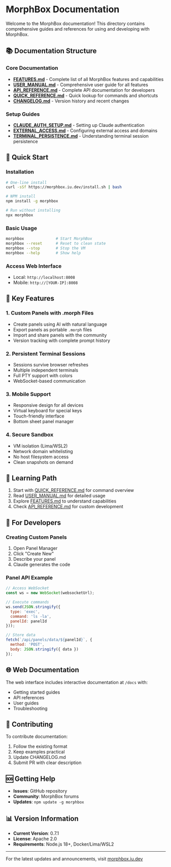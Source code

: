 # MorphBox Documentation

Welcome to the MorphBox documentation! This directory contains comprehensive guides and references for using and developing with MorphBox.

## 📚 Documentation Structure

### Core Documentation

- **[FEATURES.md](FEATURES.md)** - Complete list of all MorphBox features and capabilities
- **[USER_MANUAL.md](USER_MANUAL.md)** - Comprehensive user guide for all features
- **[API_REFERENCE.md](API_REFERENCE.md)** - Complete API documentation for developers
- **[QUICK_REFERENCE.md](QUICK_REFERENCE.md)** - Quick lookup for commands and shortcuts
- **[CHANGELOG.md](CHANGELOG.md)** - Version history and recent changes

### Setup Guides

- **[CLAUDE_AUTH_SETUP.md](CLAUDE_AUTH_SETUP.md)** - Setting up Claude authentication
- **[EXTERNAL_ACCESS.md](EXTERNAL_ACCESS.md)** - Configuring external access and domains
- **[TERMINAL_PERSISTENCE.md](TERMINAL_PERSISTENCE.md)** - Understanding terminal session persistence

## 🚀 Quick Start

### Installation

```bash
# One-line install
curl -sSf https://morphbox.iu.dev/install.sh | bash

# NPM install
npm install -g morphbox

# Run without installing
npx morphbox
```

### Basic Usage

```bash
morphbox              # Start MorphBox
morphbox --reset      # Reset to clean state
morphbox --stop       # Stop the VM
morphbox --help       # Show help
```

### Access Web Interface

- Local: `http://localhost:8008`
- Mobile: `http://[YOUR-IP]:8008`

## 🎯 Key Features

### 1. Custom Panels with .morph Files
- Create panels using AI with natural language
- Export panels as portable `.morph` files
- Import and share panels with the community
- Version tracking with complete prompt history

### 2. Persistent Terminal Sessions
- Sessions survive browser refreshes
- Multiple independent terminals
- Full PTY support with colors
- WebSocket-based communication

### 3. Mobile Support
- Responsive design for all devices
- Virtual keyboard for special keys
- Touch-friendly interface
- Bottom sheet panel manager

### 4. Secure Sandbox
- VM isolation (Lima/WSL2)
- Network domain whitelisting
- No host filesystem access
- Clean snapshots on demand

## 📖 Learning Path

1. Start with [QUICK_REFERENCE.md](QUICK_REFERENCE.md) for command overview
2. Read [USER_MANUAL.md](USER_MANUAL.md) for detailed usage
3. Explore [FEATURES.md](FEATURES.md) to understand capabilities
4. Check [API_REFERENCE.md](API_REFERENCE.md) for custom development

## 🔧 For Developers

### Creating Custom Panels

1. Open Panel Manager
2. Click "Create New"
3. Describe your panel
4. Claude generates the code

### Panel API Example

```javascript
// Access WebSocket
const ws = new WebSocket(websocketUrl);

// Execute commands
ws.send(JSON.stringify({
  type: 'exec',
  command: 'ls -la',
  panelId: panelId
}));

// Store data
fetch(`/api/panels/data/${panelId}`, {
  method: 'POST',
  body: JSON.stringify({ data })
});
```

## 🌐 Web Documentation

The web interface includes interactive documentation at `/docs` with:
- Getting started guides
- API references
- User guides
- Troubleshooting

## 📝 Contributing

To contribute documentation:
1. Follow the existing format
2. Keep examples practical
3. Update CHANGELOG.md
4. Submit PR with clear description

## 🆘 Getting Help

- **Issues**: GitHub repository
- **Community**: MorphBox forums
- **Updates**: `npm update -g morphbox`

## 📊 Version Information

- **Current Version**: 0.7.1
- **License**: Apache 2.0
- **Requirements**: Node.js 18+, Docker/Lima/WSL2

---

For the latest updates and announcements, visit [morphbox.iu.dev](https://morphbox.iu.dev)